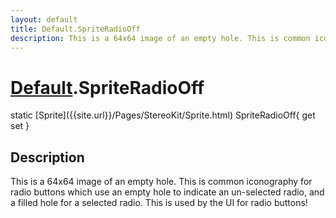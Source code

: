 ```yaml
---
layout: default
title: Default.SpriteRadioOff
description: This is a 64x64 image of an empty hole. This is common iconography for radio buttons which use an empty hole to indicate an un-selected radio, and a filled hole for a selected radio. This is used by the UI for radio buttons!
---
```

# [Default]({{site.url}}/Pages/StereoKit/Default.html).SpriteRadioOff

<div class='signature' markdown='1'>
static [Sprite]({{site.url}}/Pages/StereoKit/Sprite.html) SpriteRadioOff{ get set }
</div>

## Description
This is a 64x64 image of an empty hole. This is common
iconography for radio buttons which use an empty hole to indicate
an un-selected radio, and a filled hole for a selected radio. This
is used by the UI for radio buttons!

